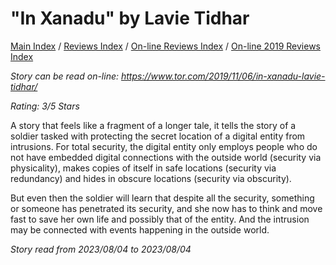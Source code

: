 # "In Xanadu" by Lavie Tidhar

[Main Index](../../../README.md) / [Reviews Index](../../README.md) / [On-line Reviews Index](../README.md) / [On-line 2019 Reviews Index](README.md)

*Story can be read on-line: <https://www.tor.com/2019/11/06/in-xanadu-lavie-tidhar/>*

*Rating: 3/5 Stars*

A story that feels like a fragment of a longer tale, it tells the story of a soldier tasked with protecting the secret location of a digital entity from intrusions. For total security, the digital entity only employs people who do not have embedded digital connections with the outside world (security via physicality), makes copies of itself in safe locations (security via redundancy) and hides in obscure locations (security via obscurity).

But even then the soldier will learn that despite all the security, something or someone has penetrated its security, and she now has to think and move fast to save her own life and possibly that of the entity. And the intrusion may be connected with events happening in the outside world.

*Story read from 2023/08/04 to 2023/08/04*
